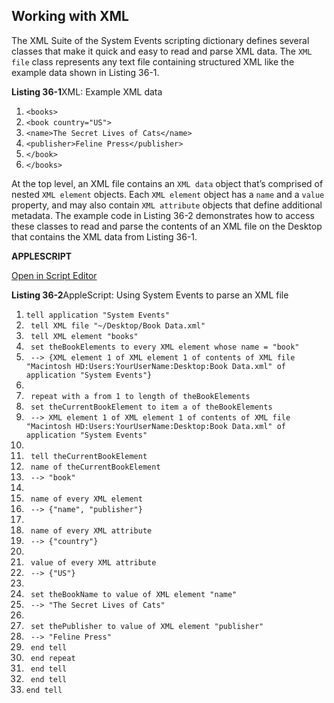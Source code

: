 <a id="//apple_ref/doc/uid/TP40016239-CH67"></a><a id="//apple_ref/doc/uid/TP40016239-CH67-SW1"></a>

## Working with XML

The XML Suite of the System Events scripting dictionary defines several classes that make it quick and easy to read and parse XML data. The `XML file` class represents any text file containing structured XML like the example data shown in Listing 36-1.

<a id="//apple_ref/doc/uid/TP40016239-CH67-SW3"></a>
**Listing 36-1**XML: Example XML data

1. `<books>`
2. `<book country="US">`
3. `<name>The Secret Lives of Cats</name>`
4. `<publisher>Feline Press</publisher>`
5. `</book>`
6. `</books>`

At the top level, an XML file contains an `XML data` object that’s comprised of nested `XML element` objects. Each `XML element` object has a `name` and a `value` property, and may also contain `XML attribute` objects that define additional metadata. The example code in Listing 36-2 demonstrates how to access these classes to read and parse the contents of an XML file on the Desktop that contains the XML data from Listing 36-1.

**APPLESCRIPT**

[Open in Script Editor](https://developer.apple.com/library/archive/mac-automation-scripting-guide/applescript:/com.apple.scripteditor?action=new&script=tell%20application%20%22System%20Events%22%0A%20%20%20%20tell%20XML%20file%20%22~%2FDesktop%2FBook%20Data.xml%22%0A%20%20%20%20%20%20%20%20tell%20XML%20element%20%22books%22%0A%20%20%20%20%20%20%20%20%20%20%20%20set%20theBookElements%20to%20every%20XML%20element%20whose%20name%20%3D%20%22book%22%0A%20%20%20%20%20%20%20%20%20%20%20%20--%3E%20%7BXML%20element%201%20of%20XML%20element%201%20of%20contents%20of%20XML%20file%20%22Macintosh%20HD%3AUsers%3AYourUserName%3ADesktop%3ABook%20Data.xml%22%20of%20application%20%22System%20Events%22%7D%0A%0A%20%20%20%20%20%20%20%20%20%20%20%20repeat%20with%20a%20from%201%20to%20length%20of%20theBookElements%0A%20%20%20%20%20%20%20%20%20%20%20%20%20%20%20%20set%20theCurrentBookElement%20to%20item%20a%20of%20theBookElements%0A%20%20%20%20%20%20%20%20%20%20%20%20%20%20%20%20--%3E%20XML%20element%201%20of%20XML%20element%201%20of%20contents%20of%20XML%20file%20%22Macintosh%20HD%3AUsers%3Abwaldie%3ADesktop%3ABook%20Data.xml%22%20of%20application%20%22System%20Events%22%0A%0A%20%20%20%20%20%20%20%20%20%20%20%20%20%20%20%20tell%20theCurrentBookElement%0A%20%20%20%20%20%20%20%20%20%20%20%20%20%20%20%20%20%20%20%20name%20of%20theCurrentBookElement%0A%20%20%20%20%20%20%20%20%20%20%20%20%20%20%20%20%20%20%20%20--%3E%20%22book%22%0A%0A%20%20%20%20%20%20%20%20%20%20%20%20%20%20%20%20%20%20%20%20name%20of%20every%20XML%20element%0A%20%20%20%20%20%20%20%20%20%20%20%20%20%20%20%20%20%20%20%20--%3E%20%7B%22name%22%2C%20%22publisher%22%7D%0A%0A%20%20%20%20%20%20%20%20%20%20%20%20%20%20%20%20%20%20%20%20name%20of%20every%20XML%20attribute%0A%20%20%20%20%20%20%20%20%20%20%20%20%20%20%20%20%20%20%20%20--%3E%20%7B%22country%22%7D%0A%0A%20%20%20%20%20%20%20%20%20%20%20%20%20%20%20%20%20%20%20%20value%20of%20every%20XML%20attribute%0A%20%20%20%20%20%20%20%20%20%20%20%20%20%20%20%20%20%20%20%20--%3E%20%7B%22US%22%7D%0A%0A%20%20%20%20%20%20%20%20%20%20%20%20%20%20%20%20%20%20%20%20set%20theBookName%20to%20value%20of%20XML%20element%20%22name%22%0A%20%20%20%20%20%20%20%20%20%20%20%20%20%20%20%20%20%20%20%20--%3E%20%22The%20Secret%20Lives%20of%20Cats%22%0A%0A%20%20%20%20%20%20%20%20%20%20%20%20%20%20%20%20%20%20%20%20set%20thePublisher%20to%20value%20of%20XML%20element%20%22publisher%22%0A%20%20%20%20%20%20%20%20%20%20%20%20%20%20%20%20%20%20%20%20--%3E%20%22Feline%20Press%22%0A%20%20%20%20%20%20%20%20%20%20%20%20%20%20%20%20end%20tell%0A%20%20%20%20%20%20%20%20%20%20%20%20end%20repeat%0A%20%20%20%20%20%20%20%20end%20tell%0A%20%20%20%20end%20tell%0Aend%20tell)

<a id="//apple_ref/doc/uid/TP40016239-CH67-SW2"></a>
**Listing 36-2**AppleScript: Using System Events to parse an XML file

1. `tell application "System Events"`
2. ` tell XML file "~/Desktop/Book Data.xml"`
3. ` tell XML element "books"`
4. ` set theBookElements to every XML element whose name = "book"`
5. ` --> {XML element 1 of XML element 1 of contents of XML file "Macintosh HD:Users:YourUserName:Desktop:Book Data.xml" of application "System Events"}`
6. ` `
7. ` repeat with a from 1 to length of theBookElements`
8. ` set theCurrentBookElement to item a of theBookElements`
9. ` --> XML element 1 of XML element 1 of contents of XML file "Macintosh HD:Users:YourUserName:Desktop:Book Data.xml" of application "System Events"`
10. ` `
11. ` tell theCurrentBookElement`
12. ` name of theCurrentBookElement`
13. ` --> "book"`
14. ` `
15. ` name of every XML element`
16. ` --> {"name", "publisher"}`
17. ` `
18. ` name of every XML attribute`
19. ` --> {"country"}`
20. ` `
21. ` value of every XML attribute`
22. ` --> {"US"}`
23. ` `
24. ` set theBookName to value of XML element "name"`
25. ` --> "The Secret Lives of Cats"`
26. ` `
27. ` set thePublisher to value of XML element "publisher"`
28. ` --> "Feline Press"`
29. ` end tell`
30. ` end repeat`
31. ` end tell`
32. ` end tell`
33. `end tell`
